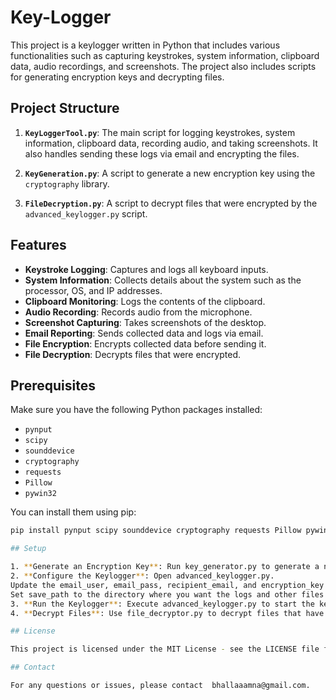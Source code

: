 # Key-Logger
This project is a keylogger written in Python that includes various functionalities such as capturing keystrokes, system information, clipboard data, audio recordings, and screenshots. The project also includes scripts for generating encryption keys and decrypting files.

## Project Structure

1. **`KeyLoggerTool.py`**: The main script for logging keystrokes, system information, clipboard data, recording audio, and taking screenshots. It also handles sending these logs via email and encrypting the files.

2. **`KeyGeneration.py`**: A script to generate a new encryption key using the `cryptography` library.

3. **`FileDecryption.py`**: A script to decrypt files that were encrypted by the `advanced_keylogger.py` script.

## Features

- **Keystroke Logging**: Captures and logs all keyboard inputs.
- **System Information**: Collects details about the system such as the processor, OS, and IP addresses.
- **Clipboard Monitoring**: Logs the contents of the clipboard.
- **Audio Recording**: Records audio from the microphone.
- **Screenshot Capturing**: Takes screenshots of the desktop.
- **Email Reporting**: Sends collected data and logs via email.
- **File Encryption**: Encrypts collected data before sending it.
- **File Decryption**: Decrypts files that were encrypted.

## Prerequisites

Make sure you have the following Python packages installed:
- `pynput`
- `scipy`
- `sounddevice`
- `cryptography`
- `requests`
- `Pillow`
- `pywin32`

You can install them using pip:
```bash
pip install pynput scipy sounddevice cryptography requests Pillow pywin32

## Setup

1. **Generate an Encryption Key**: Run key_generator.py to generate a new encryption key. This key will be used to encrypt and decrypt files.
2. **Configure the Keylogger**: Open advanced_keylogger.py.
Update the email_user, email_pass, recipient_email, and encryption_key variables with appropriate values.
Set save_path to the directory where you want the logs and other files to be saved.
3. **Run the Keylogger**: Execute advanced_keylogger.py to start the keylogger. It will collect data, encrypt it, and send it to the specified email.
4. **Decrypt Files**: Use file_decryptor.py to decrypt files that have been encrypted by the keylogger. Update the script with the correct encryption key and file paths before running it.

## License

This project is licensed under the MIT License - see the LICENSE file for details.

## Contact

For any questions or issues, please contact  bhallaaamna@gmail.com.
